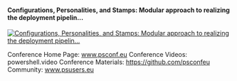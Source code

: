 ﻿#### Configurations, Personalities, and Stamps: Modular approach to realizing the deployment pipelin...

[![Configurations, Personalities, and Stamps: Modular approach to realizing the deployment pipelin...](https://i4.ytimg.com/vi/KKAyKyUz-X4/hqdefault.jpg "Configurations, Personalities, and Stamps: Modular approach to realizing the deployment pipelin...")](https://www.youtube.com/watch?v=KKAyKyUz-X4)

Conference Home Page: www.psconf.eu
Conference Videos: powershell.video
Conference Materials: https://github.com/psconfeu
Community: www.psusers.eu


